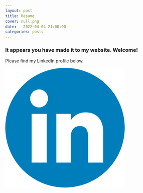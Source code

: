 ```yaml
---
layout: post
title: Resume
cover: null.png
date:   2022-04-04 21:00:00
categories: posts
---
```


### It appears you have made it to my website. Welcome!

Please find my LinkedIn profile below.

[![LinkedIn profile](assets/images/linkedinlogo.png)](https://www.linkedin.com/in/isaac-schultz-1b20ab43/)



